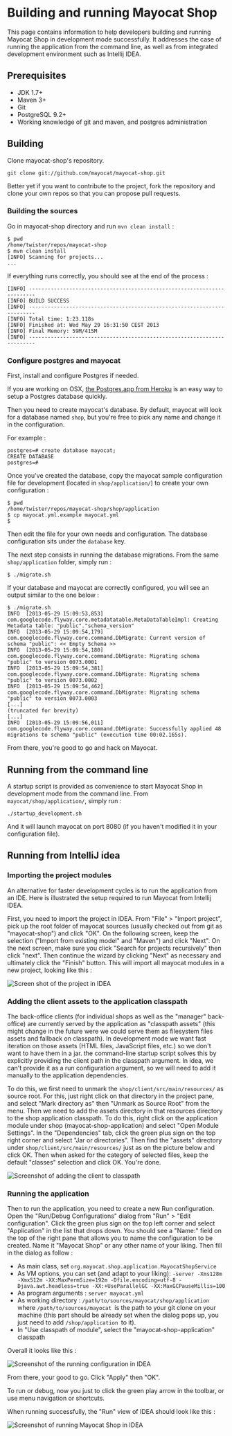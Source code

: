 <!--
  layout: documentation-simple
  title: Building guide
  -->

Building and running Mayocat Shop
=================================

This page contains information to help developers building and running Mayocat Shop in development mode successfully. It addresses the case of running the application from the command line, as well as from integrated development environment such as Intellij IDEA.

Prerequisites
-------------

* JDK 1.7+
* Maven 3+
* Git
* PostgreSQL 9.2+
* Working knowledge of git and maven, and postgres administration

Building
--------

Clone mayocat-shop's repository.

    git clone git://github.com/mayocat/mayocat-shop.git

Better yet if you want to contribute to the project, fork the repository and clone your own repos so that you can propose pull requests.

### Building the sources

Go in mayocat-shop directory and run ```mvn clean install``` :

    $ pwd
    /home/twister/repos/mayocat-shop
    $ mvn clean install
    [INFO] Scanning for projects...
    ...

If everything runs correctly, you should see at the end of the process :

    [INFO] ------------------------------------------------------------------------
    [INFO] BUILD SUCCESS
    [INFO] ------------------------------------------------------------------------
    [INFO] Total time: 1:23.118s
    [INFO] Finished at: Wed May 29 16:31:50 CEST 2013
    [INFO] Final Memory: 59M/415M
    [INFO] ------------------------------------------------------------------------

### Configure postgres and mayocat

First, install and configure Postgres if needed.

If you are working on OSX, [the Postgres.app from Heroku](http://postgresapp.com/) is an easy way to setup a Postgres database quickly.

Then you need to create mayocat's database. By default, mayocat will look for a database named ```shop```, but you're free to pick any name and change it in the configuration.

For example :

    postgres=# create database mayocat;
    CREATE DATABASE
    postgres=#

Once you've created the database, copy the mayocat sample configuration file for development (located in ```shop/application/```) to create your own configuration :

    $ pwd
    /home/twister/repos/mayocat-shop/shop/application
    $ cp mayocat.yml.example mayocat.yml
    $

Then edit the file for your own needs and configuration. The database configuration sits under the ```database``` key.

The next step consists in running the database migrations. From the same ```shop/application``` folder, simply run :

    $ ./migrate.sh

If your database and mayocat are correctly configured, you will see an output similar to the one below :

    $ ./migrate.sh
    INFO  [2013-05-29 15:09:53,853] com.googlecode.flyway.core.metadatatable.MetaDataTableImpl: Creating Metadata table: "public"."schema_version"
    INFO  [2013-05-29 15:09:54,179] com.googlecode.flyway.core.command.DbMigrate: Current version of schema "public": << Empty Schema >>
    INFO  [2013-05-29 15:09:54,180] com.googlecode.flyway.core.command.DbMigrate: Migrating schema "public" to version 0073.0001
    INFO  [2013-05-29 15:09:54,381] com.googlecode.flyway.core.command.DbMigrate: Migrating schema "public" to version 0073.0002
    INFO  [2013-05-29 15:09:54,462] com.googlecode.flyway.core.command.DbMigrate: Migrating schema "public" to version 0073.0003
    [...]
    (truncated for brevity)
    [...]
    INFO  [2013-05-29 15:09:56,011] com.googlecode.flyway.core.command.DbMigrate: Successfully applied 48 migrations to schema "public" (execution time 00:02.165s).

From there, you're good to go and hack on Mayocat.

Running from the command line
-----------------------------

A startup script is provided as convenience to start Mayocat Shop in development mode from the command line. From ```mayocat/shop/application/```, simply run :

    ./startup_development.sh

And it will launch mayocat on port 8080 (if you haven't modified it in your configuration file).

Running from IntelliJ idea
--------------------------

### Importing the project modules

An alternative for faster development cycles is to run the application from an IDE. Here is illustrated the setup required to run Mayocat from Intellij IDEA.

First, you need to import the project in IDEA. From "File" > "Import project", pick up the root folder of mayocat sources (usually checked out from git as "mayocat-shop") and click "OK". On the following screen, keep the selection ("Import from existing model" and "Maven") and click "Next". On the next screen, make sure you click "Search for projects recursively" then click "next". Then continue the wizard by clicking "Next" as necessary and ultimately click the "Finish" button. This will import all mayocat modules in a new project, looking like this :

![Screen shot of the project in IDEA](/images/IDEA-project.png "Project in IDEA")

### Adding the client assets to the application classpath

The back-office clients (for individual shops as well as the "manager" back-office) are currently served by the application as "classpath assets" (this might change in the future were we could serve them as filesystem files assets and fallback on classpath). In development mode we want fast iteration on those assets (HTML files, JavaScript files, etc.) so we don't want to have them in a jar. the command-line startup script solves this by explicitly providing the client path in the classpath argument. In idea, we can't provide it as a run configuration argument, so we will need to add it manually to the application dependencies.

To do this, we first need to unmark the ```shop/client/src/main/resources/``` as source root. For this, just right click on that directory in the project pane, and select "Mark directory as" then "Unmark as Source Root" from the menu. Then we need to add the assets directory in that resources directory to the shop application classpath. To do this, right click on the application module under shop (mayocat-shop-application) and select "Open Module Settings". In the "Dependencies" tab, click the green plus sign on the top right corner and select "Jar or directories". Then find the "assets" directory under  ```shop/client/src/main/resources/``` just as on the picture below and click OK. Then when asked for the category of selected files, keep the default "classes" selection and click OK. You're done.

![Screenshot of adding the client to classpath](/images/IDEA-add-client-to-classpath.png "Adding the client to the classpath in IDEA")

### Running the application

Then to run the application, you need to create a new Run configuration. Open the "Run/Debug Configurations" dialog from "Run" > "Edit configuration". Click the green plus sign on the top left corner and select "Application" in the list that drops down. You should see a "Name:" field on the top of the right pane that allows you to name the configuration to be created. Name it "Mayocat Shop" or any other name of your liking. Then fill in the dialog as follow :

* As main class, set ```org.mayocat.shop.application.MayocatShopService```
* As VM options, you can set (and adapt to your liking): ```-server -Xms128m -Xmx512m -XX:MaxPermSize=192m -Dfile.encoding=utf-8 -Djava.awt.headless=true -XX:+UseParallelGC -XX:MaxGCPauseMillis=100```
* As program arguments : ```server mayocat.yml```
* As working directory : ```/path/to/sources/mayocat/shop/application ```where ```/path/to/sources/mayocat ```is the path to your git clone on your machine (this part should be already set when the dialog pops up, you just need to add ```/shop/application ```to it).
* In "Use classpath of module", select the "mayocat-shop-application" classpath

Overall it looks like this :

![Screenshot of the running configuration in IDEA](/images/IDEA-run-configuration.png "Run configuration in IDEA")

From there, your good to go. Click "Apply" then "OK".

To run or debug, now you just to click the green play arrow in the toolbar, or use menu navigation or shortcuts.

When running successfully, the "Run" view of IDEA should look like this :

![Screenshot of running Mayocat Shop in IDEA](/images/IDEA-mayocat-running.png "Running Mayocat Shop in IDEA")
